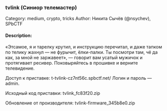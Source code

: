 ### tvlink (Синиор телемастер)

Category: medium, crypto, tricks
Author: Никита Сычёв (@nsychev), SPbCTF

#### Description:

«Этсамое, я и тарелку крутил, и инструкцию перечитал, и даже тапком по телику жахнул — не фурычит, ёлки-палки. Ты посмотри там, чё да как, за мной не заржавеет», — говорит вам усатый мужичок и протягивает ресивер. Поковыряйтесь в прошивке и верните телевидение.

Доступ к приставке: t-tvlink-cz7nt56c.spbctf.net/
Логин и пароль — admin.

Исходный код приставки: tvlink_fc83f20.zip

Обновление от производителя: tvlink-firmware_345b8e0.zip